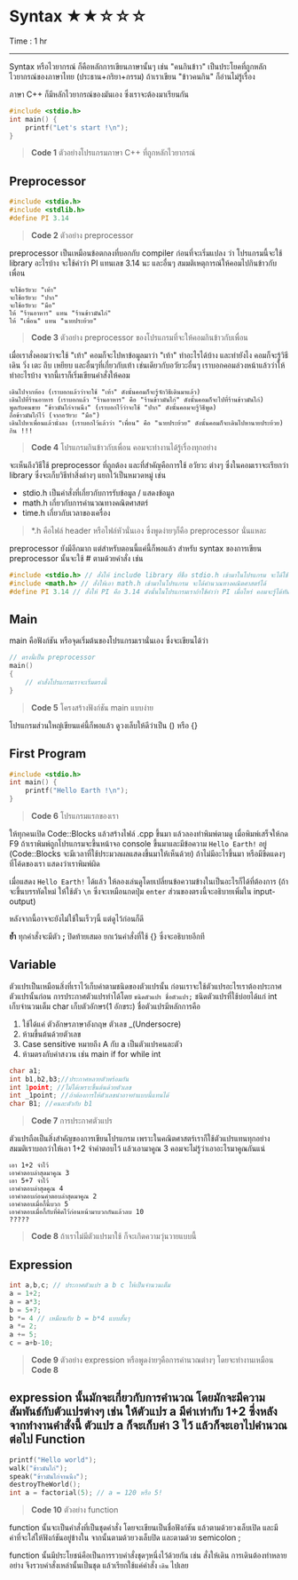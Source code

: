 Syntax &#9733;&#9733;&#9734;&#9734;&#9734;
=======
Time : 1 hr

- - -

Syntax หรือไวยากรณ์ ก็คือหลักการเขียนภาษานั้นๆ เช่น "คนกินข้าว" เป็นประโยคที่ถูกหลักไวยากรณ์ของภาษาไทย (ประธาน+กริยา+กรรม) ถ้าเราเขียน "ข้าวคนกิน" ก็อ่านไม่รู้เรื่อง

ภาษา C\++ ก็มีหลักไวยากรณ์ของมันเอง ซึ่งเราจะต้องมาเรียนกัน
```cpp
#include <stdio.h>
int main() {
	printf("Let's start !\n");
}
```
> **Code 1** ตัวอย่างโปรแกรมภาษา C++ ที่ถูกหลักไวยากรณ์

Preprocessor
------------
```cpp
#include <stdio.h>
#include <stdlib.h>
#define PI 3.14
```
> **Code 2** ตัวอย่าง preprocessor

preprocessor เป็นเหมือนข้อตกลงที่บอกกับ compiler ก่อนที่จะเริ่มแปลง ว่า โปรแกรมนี้จะใช้ library อะไรบ้าง จะใช้คำว่า PI แทนเลข 3.14 นะ และอื่นๆ สมมติเหตุการณ์ให้คอมไปกินข้าวกับเพื่อน
```
จะใช้อวัยวะ "เท้า"
จะใช้อวัยวะ "ปาก"
จะใช้อวัยวะ "มือ"
ให้ "ร้านอาหาร" แทน "ร้านข้าวมันไก่"
ให้ "เพื่อน" แทน "นายประย้วย"
```
> **Code 3** ตัวอย่าง preprocessor ของโปรแกรมที่จะให้คอมกินข้าวกับเพื่อน

เมื่อเราสั่งคอมว่าจะใช้ "เท้า" คอมก็จะไปหาข้อมูลมาว่า "เท้า" ทำอะไรได้บ้าง และทำยังไง คอมก็จะรู้วิธีเดิน วิ่ง เตะ ถีบ เหยียบ และอื่นๆที่เกี่ยวกับเท้า เช่นเดียวกับอวัยวะอื่นๆ เราบอกคอมล่วงหน้าแล้วว่าให้ทำอะไรบ้าง จากนี้เราก็เริ่มเขียนคำสั่งให้คอม
```
เดินไปจากห้อง (เราบอกแล้วว่าจะใช้ "เท้า" ดังนั้นคอมก็จะรู้จักวิธีเดินมาแล้ว)
เดินไปที่ร้านอาหาร (เราบอกแล้ว "ร้านอาหาร" คือ "ร้านข้าวมันไก่" ดังนั้นคอมก็จะไปที่ร้านข้าวมันไก่)
พูดกับคนขาย "ข้าวมันไก่จานนึง" (เราบอกไว้ว่าจะใช้ "ปาก" ดังนั้นคอมจะรู้วิธีพูด)
ถือข้าวมันไก่ไว้ (จากอวัยวะ "มือ")
เดินไปหาเพื่อนแล้วนั่งลง (เราบอกไว้แล้วว่า "เพื่อน" คือ "นายประย้วย" ดังนั้นคอมก็จะเดินไปหานายประย้วย)
กิน !!!
```
> **Code 4** โปรแกรมกินข้าวกับเพื่อน คอมจะทำงานได้รู้เรื่องทุกอย่าง

จะเห็นถึงวิธีใช้ preprocessor ที่ถูกต้อง และที่สำคัญคือการใช้ อวัยวะ ต่างๆ ซึ่งในคอมเราจะเรียกว่า library ซึ่งจะเก็บวิธีทำสิ่งต่างๆ แยกไว้เป็นหมวดหมู่ เช่น

- stdio.h เป็นคำสั่งที่เกี่ยวกับการรับข้อมูล / แสดงข้อมูล
- math.h เกี่ยวกับการคำนวณทางคณิตศาสตร์
- time.h เกี่ยวกับเวลาของเครื่อง

> *.h คือไฟล์ header หรือไฟล์หัวนั่นเอง ซึ่งพูดง่ายๆก็คือ preprocessor นั่นแหละ

preprocessor ยังมีอีกมาก แต่สำหรับตอนนี้แค่นี้ก็พอแล้ว สำหรับ syntax ของการเขียน preprocessor นั้นจะใช้ # ตามด้วยคำสั่ง เช่น
```cpp
#include <stdio.h> // สั่งให้ include library ที่ชื่อ stdio.h เข้ามาในโปรแกรม จะได้ใช้คำสั่งรับ/แสดงข้อมูลได้
#include <math.h> // สั่งให้เอา math.h เข้ามาในโปรแกรม จะได้คำนวณทางคณิตศาสตร์ได้
#define PI 3.14 // สั่งให้ PI คือ 3.14 ดังนั้นในโปรแกรมเราถ้าใช้คำว่า PI เมื่อไหร่ คอมจะรู้ได้ทันทีว่าคือ 3.14
```

Main
----
main คือฟังก์ชัน หรือจุดเริ่มต้นของโปรแกรมเรานั่นเอง ซึ่งจะเขียนได้ว่า
```cpp
// ตรงนี้เป็น preprocessor
main()
{
	// คำสั่งโปรแกรมเราจะเริ่มตรงนี้
}
```
> **Code 5** โครงสร้างฟังก์ชัน main แบบง่าย

โปรแกรมส่วนใหญ่เขียนแค่นี้ก็พอแล้ว ดูวงเล็บให้ดีว่าเป็น () หรือ {}

First Program
-------------
```cpp
#include <stdio.h>
int main() {
	printf("Hello Earth !\n");
}
```
> **Code 6** โปรแกรมแรกของเรา


ให้ทุกคนเปิด Code::Blocks แล้วสร้างไฟล์ .cpp ขึ้นมา แล้วลองทำพิมพ์ตามดู เมื่อพิมพ์เสร็จให้กด F9 ถ้าเราพิมพ์ถูกโปรแกรมจะขึ้นหน้าจอ console ขึ้นมาและมีข้อความ `Hello Earth!` อยู่ (Code::Blocks จะมีเวลาที่ใช้ประมวลผลแสดงขึ้นมาให้เห็นด้วย) ถ้าไม่มีอะไรขึ้นมา หรือมีขีดแดงๆที่โค้ดของเรา แสดงว่าเราพิมพ์ผิด

เมื่อแสดง `Hello Earth!` ได้แล้ว ให้ลองเล่นดูโดยเปลี่ยนข้อความข้างในเป็นอะไรก็ได้ที่ต้องการ (ถ้าจะขึ้นบรรทัดใหม่ ให้ใช้ตัว `\n` ซึ่งจะเหมือนกดปุ่ม `enter` ส่วนของตรงนี้จะอธิบายเพิ่มใน input-output)

หลังจากนี้อาจจะยังไม่ใช้ในเร็วๆนี้ แต่ดูไว้ก่อนก็ดี

**ย้ำ** ทุกคำสั่งจะมีตัว **;** ปิดท้ายเสมอ ยกเว้นคำสั่งที่ใช้ {} ซึ่งจะอธิบายอีกที

Variable
--------
ตัวแปรเป็นเหมือนสิ่งที่เราไว้เก็บค่าตามชนิดของตัวแปรนั้น ก่อนเราจะใช้ตัวแปรอะไรเราต้องประกาศตัวแปรนั้นก่อน การประกาศตัวแปรทำได้โดย `ชนิดตัวแปร ชื่อตัวแปร;` ชนิดตัวแปรที่ใช้บ่อยได้แก่ int เก็บจำนวนเต็ม char เก็บตัวอักษร(1 อักขระ) ชื่อตัวแปรมีหลักการคือ

1. ใช้ได้แค่ ตัวอักษรภาษาอังกฤษ ตัวเลข _(Undersocre)
2. ห้ามขึ้นต้นด้วยตัวเลข
3. Case sensitive หมายถึง A กับ a เป็นตัวแปรคนละตัว
4. ห้ามตรงกับคำสงวน เช่น main if for while int


```cpp
char a1;
int b1,b2,b3;//ประกาศหลายตัวพร้อมกัน
int 1point; //ไม่ได้เพราะขึ้นต้นด้วยตัวเลข
int _1point; //ถ้าต้องการให้ตัวเลขนำอาจทำแบบนี้แทนได้
char B1; //คนละตัวกับ b1
```
> **Code 7** การประกาศตัวแปร

ตัวแปรถือเป็นสิ่งสำคัญของการเขียนโปรแกรม เพราะในคณิตศาสตร์เราก็ใช้ตัวแปรแทนทุกอย่าง สมมติเราบอกว่าให้เอา 1+2 จำคำตอบไว้ แล้วเอามาคูณ 3 คอมจะไม่รู้ว่าเอาอะไรมาคูณกันแน่

```
เอา 1+2 จำไว้
เอาคำตอบล่าสุดมาคูณ 3
เอา 5+7 จำไว้
เอาคำตอบล่าสุดคูณ 4
เอาคำตอบก่อนคำตอบล่าสุดมาคูณ 2
เอาคำตอบเมื่อกี้นี้บวก 5
เอาคำตอบเมื่อกี้กับที่คิดไว้ก่อนหน้ามาบวกกันแล้วลบ 10
?????
```
> **Code 8** ถ้าเราไม่มีตัวแปรมาใช้ ก็จะเกิดความวุ่นวายแบบนี้


Expression
----------
```cpp
int a,b,c; // ประกาศตัวแปร a b c ให้เป็นจำนวนเต็ม
a = 1+2;
a = a*3;
b = 5+7;
b *= 4 // เหมือนกับ b = b*4 แบบสั้นๆ
a *= 2;
a += 5;
c = a+b-10;
```
> **Code 9** ตัวอย่าง expression หรือพูดง่ายๆคือการคำนวณต่างๆ โดยจะทำงานเหมือน **Code 8**

expression นั้นมักจะเกี่ยวกับการคำนวณ โดยมักจะมีความสัมพันธ์กับตัวแปรต่างๆ เช่น ให้ตัวแปร a มีค่าเท่ากับ 1+2 ซึ่งหลังจากทำงานคำสั่งนี้ ตัวแปร a ก็จะเก็บค่า 3 ไว้ แล้วก็จะเอาไปคำนวณต่อไป
Function
--------
```cpp
printf("Hello world");
walk("ข้าวมันไก่");
speak("ข้าวมันไก่จานนึง");
destroyTheWorld();
int a = factorial(5); // a = 120 หรือ 5!
```
> **Code 10** ตัวอย่าง function

function นั้นจะเป็นคำสั่งที่เป็นชุดคำสั่ง โดยจะเขียนเป็นชื่อฟังก์ชัน แล้วตามด้วยวงเล็บเปิด และมีค่าที่จะใส่ให้ฟังก์ชันอยู่ข้างใน จากนั้นตามด้วยวงเล็บปิด และตามด้วย semicolon ;

function นั้นมีประโยชน์คือเป็นการรวบคำสั่งชุดๆหนึ่งไว้ด้วยกัน เช่น สั่งให้เดิน การเดินต้องทำหลายอย่าง จึงรวบคำสั่งเหล่านั้นเป็นชุด แล้วเรียกใช้แค่คำสั่ง `เดิน` ไปเลย